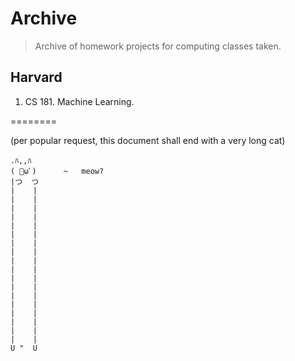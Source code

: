 # Archive

> Archive of homework projects for computing classes taken. 

## Harvard
  1. CS 181. Machine Learning.



========

(per popular request, this document shall end with a very long cat)
```
.ﾊ,,ﾊ
( ﾟωﾟ)      ~   meow?
|つ  つ
|    |
|    |
|    |
|    |
|    |
|    |
|    |
|    |
|    |
|    |
|    |
|    |
|    |
|    |
|    |
|    |
|    |
|    |
U "  U
```

